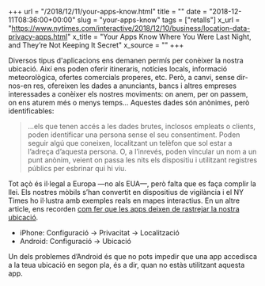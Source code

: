 +++
url = "/2018/12/11/your-apps-know.html"
title = ""
date = "2018-12-11T08:36:00+00:00"
slug = "your-apps-know"
tags = ["retalls"]
x_url = "https://www.nytimes.com/interactive/2018/12/10/business/location-data-privacy-apps.html"
x_title = "Your Apps Know Where You Were Last Night, and They’re Not Keeping It Secret"
x_source = ""
+++


Diversos tipus d'aplicacions ens demanen permís per conèixer la nostra ubicació. Així ens poden oferir itineraris, notícies locals, informació meteorològica, ofertes comercials properes, etc. Però, a canvi, sense dir-nos-en res, ofereixen les dades a anunciants, bancs i altres empreses interessades a conèixer els nostres moviments: on anem, per on passem, on ens aturem més o menys temps… Aquestes dades són anònimes, però identificables:

> …els que tenen accés a les dades brutes, inclosos empleats o clients, poden identificar una persona sense el seu consentiment. Poden seguir algú que coneixen, localitzant un telèfon que sol estar a l’adreça d’aquesta persona. O, a l’inrevés, poden vincular un nom a un punt anònim, veient on passa les nits els dispositiu i utilitzant registres públics per esbrinar qui hi viu.

Tot açò és il·legal a Europa —no als EUA—, però falta que es faça complir la llei. Els nostres mòbils s’han convertit en dispositius de vigilància i el NY Times ho il·lustra amb exemples reals en mapes interactius. En un altre article, ens recorden [com fer que les apps deixen de rastrejar la nostra ubicació](https://www.nytimes.com/2018/12/10/technology/prevent-location-data-sharing.html).

  - iPhone: Configuració → Privacitat → Localització
  - Android: Configuració → Ubicació
  
Un dels problemes d’Android és que no pots impedir que una app accedisca a la teua ubicació en segon pla, és a dir, quan no estàs utilitzant aquesta app.
